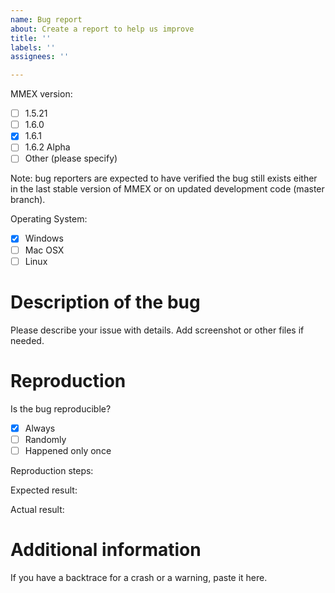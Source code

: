 ```yaml
---
name: Bug report
about: Create a report to help us improve
title: ''
labels: ''
assignees: ''

---
```


MMEX version:
 - [ ] 1.5.21
 - [ ] 1.6.0
 - [x] 1.6.1
 - [ ] 1.6.2 Alpha
 - [ ] Other (please specify)

Note: bug reporters are expected to have verified the bug still exists
either in the last stable version of MMEX or on updated development code
(master branch).

Operating System:
 - [x] Windows
 - [ ] Mac OSX
 - [ ] Linux 

# Description of the bug

Please describe your issue with details.
Add screenshot or other files if needed.

# Reproduction

Is the bug reproducible? 
 - [x] Always 
 - [ ] Randomly 
 - [ ] Happened only once

Reproduction steps:

Expected result:

Actual result:

# Additional information

If you have a backtrace for a crash or a warning, paste it here.
